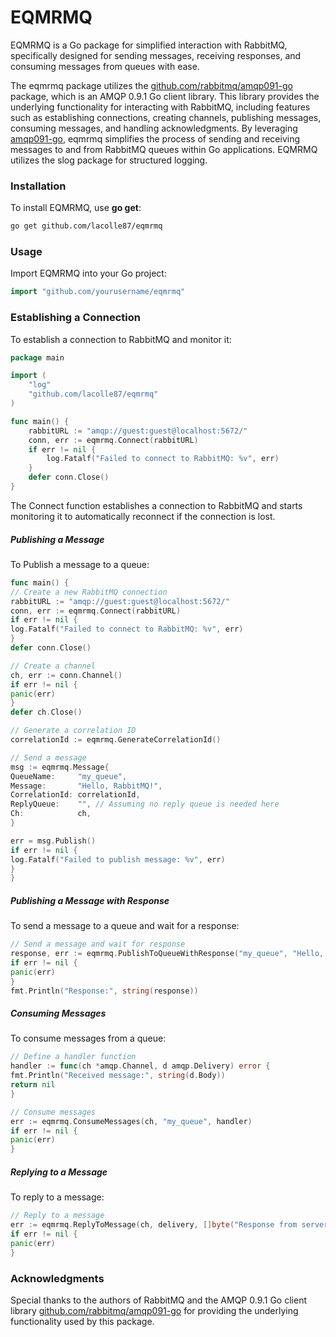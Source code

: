 # EQMRMQ
EQMRMQ is a Go package for simplified interaction with RabbitMQ, specifically designed for sending messages, receiving responses, and consuming messages from queues with ease.

The eqmrmq package utilizes the [github.com/rabbitmq/amqp091-go](https://github.com/rabbitmq/amqp091-go) package, which is an AMQP 0.9.1 Go client library. This library provides the underlying functionality for interacting with RabbitMQ, including features such as establishing connections, creating channels, publishing messages, consuming messages, and handling acknowledgments. By leveraging [amqp091-go](https://github.com/rabbitmq/amqp091-go), eqmrmq simplifies the process of sending and receiving messages to and from RabbitMQ queues within Go applications. EQMRMQ utilizes the slog package for structured logging.

### Installation
To install EQMRMQ, use **go get**:
```bash
go get github.com/lacolle87/eqmrmq
```

### Usage
Import EQMRMQ into your Go project:

```go
import "github.com/yourusername/eqmrmq"
```

### Establishing a Connection
To establish a connection to RabbitMQ and monitor it:

```go
package main

import (
	"log"
	"github.com/lacolle87/eqmrmq"
)

func main() {
	rabbitURL := "amqp://guest:guest@localhost:5672/"
	conn, err := eqmrmq.Connect(rabbitURL)
	if err != nil {
		log.Fatalf("Failed to connect to RabbitMQ: %v", err)
	}
	defer conn.Close()
}
```
The Connect function establishes a connection to RabbitMQ and starts monitoring it to automatically reconnect if the connection is lost.

##### Publishing a Message
To Publish a message to a queue:

```go
func main() {
// Create a new RabbitMQ connection
rabbitURL := "amqp://guest:guest@localhost:5672/"
conn, err := eqmrmq.Connect(rabbitURL)
if err != nil {
log.Fatalf("Failed to connect to RabbitMQ: %v", err)
}
defer conn.Close()

// Create a channel
ch, err := conn.Channel()
if err != nil {
panic(err)
}
defer ch.Close()

// Generate a correlation ID
correlationId := eqmrmq.GenerateCorrelationId()

// Send a message
msg := eqmrmq.Message{
QueueName:     "my_queue",
Message:       "Hello, RabbitMQ!",
CorrelationId: correlationId,
ReplyQueue:    "", // Assuming no reply queue is needed here
Ch:            ch,
}

err = msg.Publish()
if err != nil {
log.Fatalf("Failed to publish message: %v", err)
}
}
```

##### Publishing a Message with Response
To send a message to a queue and wait for a response:

```go
// Send a message and wait for response
response, err := eqmrmq.PublishToQueueWithResponse("my_queue", "Hello, RabbitMQ!", ch)
if err != nil {
panic(err)
}
fmt.Println("Response:", string(response))
```
##### Consuming Messages
To consume messages from a queue:

```go
// Define a handler function
handler := func(ch *amqp.Channel, d amqp.Delivery) error {
fmt.Println("Received message:", string(d.Body))
return nil
}

// Consume messages
err := eqmrmq.ConsumeMessages(ch, "my_queue", handler)
if err != nil {
panic(err)
}
```

##### Replying to a Message
To reply to a message:

```go
// Reply to a message
err := eqmrmq.ReplyToMessage(ch, delivery, []byte("Response from server"))
if err != nil {
panic(err)
}
```

### Acknowledgments
Special thanks to the authors of RabbitMQ and the AMQP 0.9.1 Go client library [github.com/rabbitmq/amqp091-go](https://github.com/rabbitmq/amqp091-go) for providing the underlying functionality used by this package.
